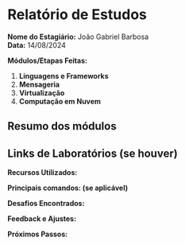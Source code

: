 # Relatório de Estudos

**Nome do Estagiário:** João Gabriel Barbosa <br>
**Data:** 14/08/2024

**Módulos/Etapas Feitas:**  
1. **Linguagens e Frameworks**
2. **Mensageria**
3. **Virtualização**
4. **Computação em Nuvem**

## Resumo dos módulos 


## Links de Laboratórios (se houver)


**Recursos Utilizados:**  

**Principais comandos: (se aplicável)**  

**Desafios Encontrados:**  

**Feedback e Ajustes:**  


**Próximos Passos:**  
